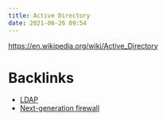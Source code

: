 ```yaml
---
title: Active Directory
date: 2021-06-26 09:54
---
```


https://en.wikipedia.org/wiki/Active_Directory

# Backlinks

- [LDAP](20210206090730-ldap.md)
- [Next-generation firewall](20210626094002-next-generation-firewall.md)
